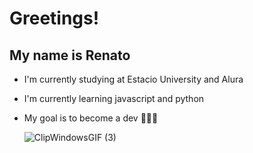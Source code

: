 # Greetings!
## My name is Renato

- I'm currently studying at Estacio University and Alura
- I'm currently learning javascript and python 
- My goal is to become a dev 🚀🚀🚀

  ![ClipWindowsGIF (3)](https://github.com/user-attachments/assets/b1601476-a2e2-4b8a-8dc7-acef06eb8f86)


<!--
**rcgpereira/rcgpereira** is a ✨ _special_ ✨ repository because its `README.md` (this file) appears on your GitHub profile.

Here are some ideas to get you started:

- 🔭 I’m currently working on ...
- 🌱 I’m currently learning ...
- 👯 I’m looking to collaborate on ...
- 🤔 I’m looking for help with ...
- 💬 Ask me about ...
- 📫 How to reach me: ...
- 😄 Pronouns: ...
- ⚡ Fun fact: ...
-->
